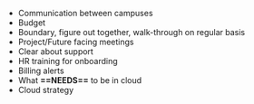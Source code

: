 - Communication between campuses
- Budget
- Boundary, figure out together, walk-through on regular basis
- Project/Future facing meetings
- Clear about support
- HR training for onboarding
- Billing alerts
- What **==NEEDS==** to be in cloud
- Cloud strategy